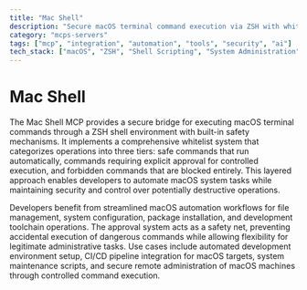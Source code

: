 ```yaml
---
title: "Mac Shell"
description: "Secure macOS terminal command execution via ZSH with whitelist-based safety controls for approved, approval-required, or forbidden operations."
category: "mcps-servers"
tags: ["mcp", "integration", "automation", "tools", "security", "ai"]
tech_stack: ["macOS", "ZSH", "Shell Scripting", "System Administration", "Automation"]
---
```


# Mac Shell

The Mac Shell MCP provides a secure bridge for executing macOS terminal commands through a ZSH shell environment with built-in safety mechanisms. It implements a comprehensive whitelist system that categorizes operations into three tiers: safe commands that run automatically, commands requiring explicit approval for controlled execution, and forbidden commands that are blocked entirely. This layered approach enables developers to automate macOS system tasks while maintaining security and control over potentially destructive operations.

Developers benefit from streamlined macOS automation workflows for file management, system configuration, package installation, and development toolchain operations. The approval system acts as a safety net, preventing accidental execution of dangerous commands while allowing flexibility for legitimate administrative tasks. Use cases include automated development environment setup, CI/CD pipeline integration for macOS targets, system maintenance scripts, and secure remote administration of macOS machines through controlled command execution.
